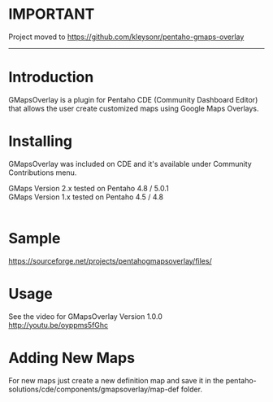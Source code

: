 # IMPORTANT #

Project moved to https://github.com/kleysonr/pentaho-gmaps-overlay



---



# Introduction #

GMapsOverlay is a plugin for Pentaho CDE (Community Dashboard Editor) that allows the user create customized maps using Google Maps Overlays.

# Installing #

GMapsOverlay was included on CDE and it's available under Community Contributions menu.

GMaps Version 2.x tested on Pentaho 4.8 / 5.0.1<br>
GMaps Version 1.x tested on Pentaho 4.5 / 4.8<br>
<br>
<h1>Sample</h1>

<a href='https://sourceforge.net/projects/pentahogmapsoverlay/files/'>https://sourceforge.net/projects/pentahogmapsoverlay/files/</a>

<h1>Usage</h1>

See the video for GMapsOverlay Version 1.0.0<br>
<a href='http://youtu.be/oyppms5fGhc'>http://youtu.be/oyppms5fGhc</a>

<h1>Adding New Maps</h1>

For new maps just create a new definition map and save it in the pentaho-solutions/cde/components/gmapsoverlay/map-def folder.